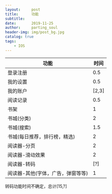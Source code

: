 ```yaml
---
layout:     post
title:      功能
subtitle:
date:       2019-11-25
author:     parting_soul
header-img: img/post_bg.jpg
catalog: true
tags:
    - IOS
---
```



| 功能                              | 时间  |
| --------------------------------- | ----- |
| 登录注册                          | 0.5   |
| 我的设置                          | 0.5   |
| 我的账户                          | [2,3] |
| 阅读记录                          | 0.5   |
| 书架                              | 1     |
| 书城(分类)                        | 2     |
| 书城(搜索)                        | 1.5   |
| 书城(每日推荐，排行榜，精选)      | 2     |
| 阅读器-分页                       | 2     |
| 阅读器-滑动效果                   | 2     |
| 阅读器-转码                       | [?]   |
| 阅读器-其他(字体，广告，弹窗等等) | 1     |

转码功能时间不确定，总计[15,?]

